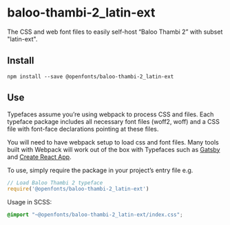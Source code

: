 
# baloo-thambi-2_latin-ext

The CSS and web font files to easily self-host “Baloo Thambi 2” with subset "latin-ext".

## Install

`npm install --save @openfonts/baloo-thambi-2_latin-ext`

## Use

Typefaces assume you’re using webpack to process CSS and files. Each typeface
package includes all necessary font files (woff2, woff) and a CSS file with
font-face declarations pointing at these files.

You will need to have webpack setup to load css and font files. Many tools built
with Webpack will work out of the box with Typefaces such as [Gatsby](https://github.com/gatsbyjs/gatsby)
and [Create React App](https://github.com/facebookincubator/create-react-app).

To use, simply require the package in your project’s entry file e.g.

```javascript
// Load Baloo Thambi 2 typeface
require('@openfonts/baloo-thambi-2_latin-ext')
```

Usage in SCSS:
```scss
@import "~@openfonts/baloo-thambi-2_latin-ext/index.css";
```
